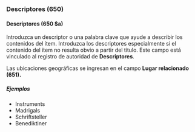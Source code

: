 ### Descriptores (650)

#### Descriptores (650 $a)
Introduzca un descriptor o una palabra clave que ayude a describir los contenidos del ítem. Introduzca los descriptores especialmente si el contenido del ítem no resulta obvio a partir del título. Este campo está vinculado al registro de autoridad de **Descriptores**.

Las ubicaciones geográficas se ingresan en el campo **Lugar relacionado (651).**

##### Ejemplos  
- Instruments   
- Madrigals   
- Schriftsteller   
- Benediktiner
